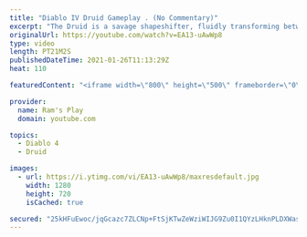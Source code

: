 ```yaml
---
title: "Diablo IV Druid Gameplay . (No Commentary)"
excerpt: "The Druid is a savage shapeshifter, fluidly transforming between the forms of a towering bear or a vicious werewolf to fight alongside the creatures of the wild."
originalUrl: https://youtube.com/watch?v=EA13-uAwWp8
type: video
length: PT21M2S
publishedDateTime: 2021-01-26T11:13:29Z
heat: 110

featuredContent: "<iframe width=\"800\" height=\"500\" frameborder=\"0\" src=\"https://www.youtube.com/embed/EA13-uAwWp8\" allow=\"accelerometer; autoplay; encrypted-media; gyroscope; picture-in-picture\" allowfullscreen></iframe>"

provider:
  name: Ram's Play
  domain: youtube.com

topics:
  - Diablo 4
  - Druid

images:
  - url: https://i.ytimg.com/vi/EA13-uAwWp8/maxresdefault.jpg
    width: 1280
    height: 720
    isCached: true

secured: "25kHFuEwoc/jqGcazc7ZLCNp+FtSjKTwZeWziWIJG9Zu0I1QYzLHknPLDXWasjvDc5Us7Hu+6ZvCcnmKz7cG9Kb5vWCu8SbhsIZoej7UTkWSlGFW2MXfm7RuqXstvQcMfnqC1meL8sxheOY26yYN31E3dLebAOkDjJI/Qi4KiMSn9nWLfd6GIS6XpiSYJX6H2UlPYWu3tGNYEJhhxuhp8ujt8Y+CnTZdoXHNGFyd/Y11ZV5Bc2Htms4F2UwP4fsA8Go2oV9xUsz+TKXZqwHqhFWq9JEAxoV7/+5KTOENezO17XBx0dvRCIg0rKvhkSPUE74a7rpJKU6ylC4NEpayy/8vZ9zIm3QjEkBiKfaM8FH65cMIwIXDZ5PbZNKz0M2uk0o6NRavDD9W1Har3boKjMwsXxSPEgAE0pPtO/Z+JYl2tyPSqYt02hIpcpSxjvDR;44F437QnvlzlVDdY2mup3g=="
---
```


